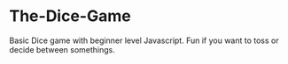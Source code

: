 # The-Dice-Game
Basic Dice game with beginner level Javascript. Fun if you want to toss or decide between somethings.
